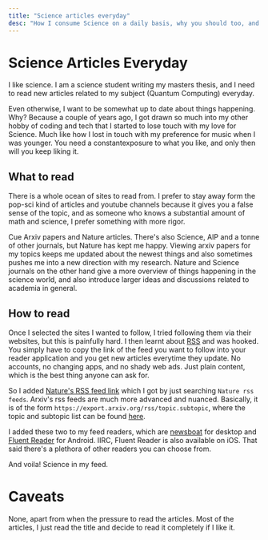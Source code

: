 ```yaml
---
title: "Science articles everyday"
desc: "How I consume Science on a daily basis, why you should too, and fangirling about RSS"
---
```


# Science Articles Everyday

I like science. I am a science student writing my masters thesis, and I need to read new articles related to my subject (Quantum Computing) everyday.

Even otherwise, I want to be somewhat up to date about things happening. Why? Because a couple of years ago, I got drawn so much into my other hobby of coding and tech that I started to lose touch with my love for Science. Much like how I lost in touch with my preference for music when I was younger. You need a constantexposure to what you like, and only then will you keep liking it.

## What to read

There is a whole ocean of sites to read from. I prefer to stay away form the pop-sci kind of articles and youtube channels because it gives you a false sense of the topic, and as someone who knows a substantial amount of math and science, I prefer something with more rigor.

Cue Arxiv papers and Nature articles. There's also Science, AIP and a tonne of other journals, but Nature has kept me happy. Viewing arxiv papers for my topics keeps me updated about the newest things and also sometimes pushes me into a new direction with my research. Nature and Science journals on the other hand give a more overview of things happening in the science world, and also introduce larger ideas and discussions related to academia in general.

## How to read

Once I selected the sites I wanted to follow, I tried following them via their websites, but this is painfully hard. I then learnt about [RSS](https://en.wikipedia.org/wiki/RSS) and was hooked. You simply have to copy the link of the feed you want to follow into your reader application and you get new articles everytime they update. No accounts, no changing apps, and no shady web ads. Just plain content, which is the best thing anyone can ask for.

So I added [Nature's RSS feed link](http://feeds.nature.com/nature/rss/current) which I got by just searching `Nature rss feeds`. Arxiv's rss feeds are much more advanced and nuanced. Basically, it is of the form `https://export.arxiv.org/rss/topic.subtopic`, where the topic and subtopic list can be found [here](https://arxiv.org/).

I added these two to my feed readers, which are [newsboat](https://newsboat.org/) for desktop and [Fluent Reader](https://hyliu.me/fluent-reader/) for Android. IIRC, Fluent Reader is also available on iOS. That said there's a plethora of other readers you can choose from.

And voila! Science in my feed.

# Caveats

None, apart from when the pressure to read the articles. Most of the articles, I just read the title and decide to read it completely if I like it.
